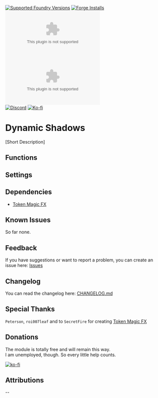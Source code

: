 [![Supported Foundry Versions](https://img.shields.io/endpoint?url=https://foundryshields.com/version?url=https://github.com/paulo-roger/dynamic-shadows/releases/latest/download/module.json)](https://foundryvtt.com/packages/dynamic-shadows) [![Forge Installs](https://img.shields.io/badge/dynamic/json?label=Forge%20Installs&query=package.installs&suffix=%25&url=https%3A%2F%2Fforge-vtt.com%2Fapi%2Fbazaar%2Fpackage%2Fdynamic-shadows&colorB=0374b5)](https://forge-vtt.com/bazaar#sort=updated&package=dynamic-shadows)  
[![Latest Downloads](https://img.shields.io/github/downloads/paulo-roger/dynamic-shadows/latest/module.zip?color=blue&label=latest%20downloads)](https://github.com/paulo-roger/dynamic-shadows/releases/latest) [![Total Downloads](https://img.shields.io/github/downloads/paulo-roger/dynamic-shadows/module.zip?color=blue&label=total%20downloads)](https://github.com/paulo-roger/dynamic-shadows/releases)  
[![Discord](https://dcbadge.vercel.app/api/shield/219289132235489280?style=flat)](https://discord.gg) [![Ko-fi](https://img.shields.io/badge/Ko--fi-winterwulf-0374b5?logo=kofi)](https://ko-fi.com/winterwulf)

# Dynamic Shadows

[Short Description]

## Functions

## Settings

## Dependencies
- [Token Magic FX](https://foundryvtt.com/packages/tokenmagic)

## Known Issues
So far none.

## Feedback
If you have suggestions or want to report a problem, you can create an issue here: [Issues](../../issues)

## Changelog
You can read the changelog here: [CHANGELOG.md](https://github.com/paulo-roger/dynamic-shadows/blob/master/CHANGELOG.md)

## Special Thanks
`Peterson`, `roi007leaf` and to `SecretFire` for creating [Token Magic FX](https://foundryvtt.com/packages/tokenmagic)

## Donations
The module is totally free and will remain this way.  
I am unemployed, though. So every little help counts.

[![ko-fi](https://ko-fi.com/img/githubbutton_sm.svg)](https://ko-fi.com/winterwulf)

## Attributions
--
